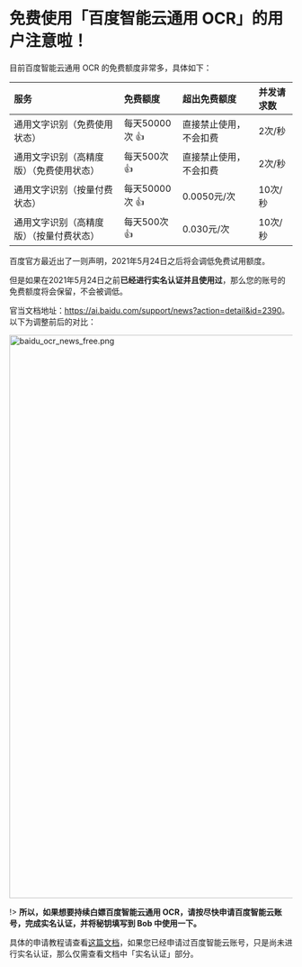 # 免费使用「百度智能云通用 OCR」的用户注意啦！

目前百度智能云通用 OCR 的免费额度非常多，具体如下：

| 服务 | 免费额度 | 超出免费额度 | 并发请求数 |
| :-- | :-- | :-- | :-- |
| 通用文字识别（免费使用状态） | 每天50000次 👍 | 直接禁止使用，不会扣费 | 2次/秒 |
| 通用文字识别（高精度版）（免费使用状态） | 每天500次 👍  | 直接禁止使用，不会扣费 | 2次/秒 |
| 通用文字识别（按量付费状态） | 每天50000次 👍 | 0.0050元/次 | 10次/秒 |
| 通用文字识别（高精度版）（按量付费状态） | 每天500次 👍  | 0.030元/次 | 10次/秒 |

百度官方最近出了一则声明，2021年5月24日之后将会调低免费试用额度。

但是如果在2021年5月24日之前**已经进行实名认证并且使用过**，那么您的账号的免费额度将会保留，不会被调低。

官当文档地址：<https://ai.baidu.com/support/news?action=detail&id=2390>。以下为调整前后的对比：

<img src="https://cdn.jsdelivr.net/gh/ripperhe/oss@master/2021/0426/baidu_ocr_news_free.png" alt="baidu_ocr_news_free.png" width=1000 />

!> **所以，如果想要持续白嫖百度智能云通用 OCR，请按尽快申请百度智能云账号，完成实名认证，并将秘钥填写到 Bob 中使用一下。**

具体的申请教程请查看[这篇文档](service/ocr/baidu.md)，如果您已经申请过百度智能云账号，只是尚未进行实名认证，那么仅需查看文档中「实名认证」部分。
